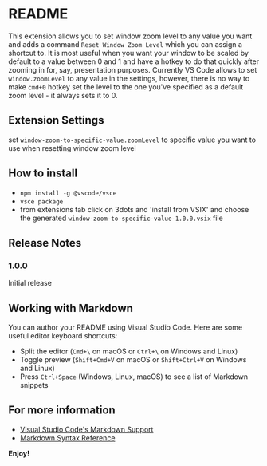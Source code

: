 # README

This extension allows you to set window zoom level to any value you want and adds a command `Reset Window Zoom Level` which you can assign a shortcut to. It is most useful when you want your window to be scaled by default to a value between 0 and 1 and have a hotkey to do that quickly after zooming in for, say, presentation purposes. Currently VS Code allows to set `window.zoomLevel` to any value in the settings, however, there is no way to make `cmd+0` hotkey set the level to the one you've specified as a default zoom level - it always sets it to 0.

## Extension Settings

set `window-zoom-to-specific-value.zoomLevel` to specific value you want to use when resetting window zoom level

## How to install
- `npm install -g @vscode/vsce`
- `vsce package`
- from extensions tab click on 3dots and 'install from VSIX' and choose the generated `window-zoom-to-specific-value-1.0.0.vsix` file

## Release Notes
### 1.0.0

Initial release 

## Working with Markdown

You can author your README using Visual Studio Code.  Here are some useful editor keyboard shortcuts:

* Split the editor (`Cmd+\` on macOS or `Ctrl+\` on Windows and Linux)
* Toggle preview (`Shift+Cmd+V` on macOS or `Shift+Ctrl+V` on Windows and Linux)
* Press `Ctrl+Space` (Windows, Linux, macOS) to see a list of Markdown snippets

## For more information

* [Visual Studio Code's Markdown Support](http://code.visualstudio.com/docs/languages/markdown)
* [Markdown Syntax Reference](https://help.github.com/articles/markdown-basics/)

**Enjoy!**
